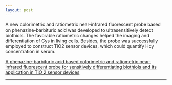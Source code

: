 ```yaml
---
layout: post
---
```


A new colorimetric and ratiometric near-infrared fluorescent probe based on phenazine-barbituric acid was developed to ultrasensitively detect biothiols. The favorable ratiometric changes helped the imaging and differentiation of Cys in living cells. Besides, the probe was successfully employed to construct TiO2 sensor devices, which could quantify Hcy concentration in serum.

[A phenazine-barbituric acid based colorimetric and ratiometric near-infrared
fluorescent probe for sensitively differentiating biothiols and its application
in TiO 2 sensor devices](https://pubs.rsc.org/en/content/articlehtml/1992/cc/c7cc01925d)

---

